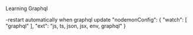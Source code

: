 Learning Graphql

-restart automatically when graphql update
"nodemonConfig": {
"watch": [
"graphql"
],
"ext": "js, ts, json, jsx, env, graphql"
}
